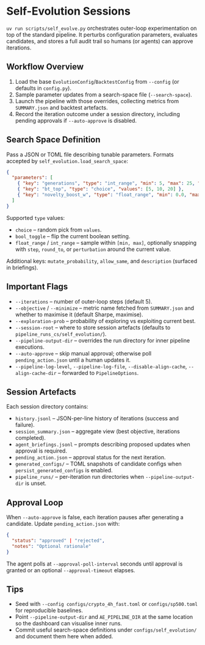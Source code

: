 # Self-Evolution Sessions

`uv run scripts/self_evolve.py` orchestrates outer-loop experimentation on top of the standard pipeline. It perturbs configuration parameters, evaluates candidates, and stores a full audit trail so humans (or agents) can approve iterations.

## Workflow Overview
1. Load the base `EvolutionConfig`/`BacktestConfig` from `--config` (or defaults in `config.py`).
2. Sample parameter updates from a search-space file (`--search-space`).
3. Launch the pipeline with those overrides, collecting metrics from `SUMMARY.json` and backtest artefacts.
4. Record the iteration outcome under a session directory, including pending approvals if `--auto-approve` is disabled.

## Search Space Definition
Pass a JSON or TOML file describing tunable parameters. Formats accepted by `self_evolution.load_search_space`:

```json
{
  "parameters": [
    { "key": "generations", "type": "int_range", "min": 5, "max": 25, "step": 5 },
    { "key": "bt_top", "type": "choice", "values": [5, 10, 20] },
    { "key": "novelty_boost_w", "type": "float_range", "min": 0.0, "max": 2.0, "perturbation": 0.25 }
  ]
}
```

Supported `type` values:
- `choice` – random pick from `values`.
- `bool_toggle` – flip the current boolean setting.
- `float_range` / `int_range` – sample within `[min, max]`, optionally snapping with `step`, `round_to`, or `perturbation` around the current value.

Additional keys: `mutate_probability`, `allow_same`, and `description` (surfaced in briefings).

## Important Flags
- `--iterations` – number of outer-loop steps (default 5).
- `--objective` / `--minimize` – metric name fetched from `SUMMARY.json` and whether to maximise it (default Sharpe, maximise).
- `--exploration-prob` – probability of exploring vs exploiting current best.
- `--session-root` – where to store session artefacts (defaults to `pipeline_runs_cs/self_evolution/`).
- `--pipeline-output-dir` – overrides the run directory for inner pipeline executions.
- `--auto-approve` – skip manual approval; otherwise poll `pending_action.json` until a human updates it.
- `--pipeline-log-level`, `--pipeline-log-file`, `--disable-align-cache`, `--align-cache-dir` – forwarded to `PipelineOptions`.

## Session Artefacts
Each session directory contains:
- `history.jsonl` – JSON-per-line history of iterations (success and failure).
- `session_summary.json` – aggregate view (best objective, iterations completed).
- `agent_briefings.jsonl` – prompts describing proposed updates when approval is required.
- `pending_action.json` – approval status for the next iteration.
- `generated_configs/` – TOML snapshots of candidate configs when `persist_generated_configs` is enabled.
- `pipeline_runs/` – per-iteration run directories when `--pipeline-output-dir` is unset.

## Approval Loop
When `--auto-approve` is false, each iteration pauses after generating a candidate. Update `pending_action.json` with:
```json
{
  "status": "approved" | "rejected",
  "notes": "Optional rationale"
}
```
The agent polls at `--approval-poll-interval` seconds until approval is granted or an optional `--approval-timeout` elapses.

## Tips
- Seed with `--config configs/crypto_4h_fast.toml` or `configs/sp500.toml` for reproducible baselines.
- Point `--pipeline-output-dir` and `AE_PIPELINE_DIR` at the same location so the dashboard can visualise inner runs.
- Commit useful search-space definitions under `configs/self_evolution/` and document them here when added.
